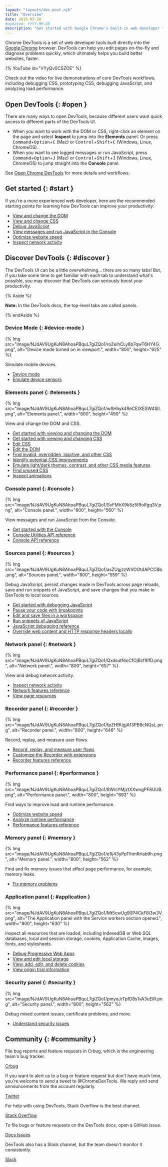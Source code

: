```yaml
---
layout: "layouts/doc-post.njk"
title: "Overview"
date: 2016-03-28
#updated: YYYY-MM-DD
description: "Get started with Google Chrome's built-in web developer tools."
---
```


Chrome DevTools is a set of web developer tools built directly into the [Google Chrome][1] browser.
DevTools can help you edit pages on-the-fly and diagnose problems quickly, which ultimately helps
you build better websites, faster.

{% YouTube id="VYyQv0CSZOE" %}

Check out the video for live demonstrations of core DevTools workflows, including debugging CSS,
prototyping CSS, debugging JavaScript, and analyzing load performance.

## Open DevTools {: #open }

There are many ways to open DevTools, because different users want quick access to different parts
of the DevTools UI.

- When you want to work with the DOM or CSS, right-click an element on the page and select
  **Inspect** to jump into the **Elements** panel. Or press <kbd>Command</kbd>+<kbd>Option</kbd>+<kbd>C</kbd> (Mac) or
  <kbd>Control</kbd>+<kbd>Shift</kbd>+<kbd>C</kbd> (Windows, Linux, ChromeOS).
- When you want to see logged messages or run JavaScript, press <kbd>Command</kbd>+<kbd>Option</kbd>+<kbd>J</kbd> (Mac) or
  <kbd>Control</kbd>+<kbd>Shift</kbd>+<kbd>J</kbd> (Windows, Linux, ChromeOS) to jump straight into the **Console** panel.

See [Open Chrome DevTools][2] for more details and workflows.

## Get started {: #start }

If you're a more experienced web developer, here are the recommended starting points for learning
how DevTools can improve your productivity:

- [View and change the DOM][3]
- [View and change CSS][4]
- [Debug JavaScript][5]
- [View messages and run JavaScript in the Console][6]
- [Optimize website speed][7]
- [Inspect network activity][8]

## Discover DevTools {: #discover }

The DevTools UI can be a little overwhelming... there are so many tabs! But, if you take some time
to get familiar with each tab to understand what's possible, you may discover that DevTools can
seriously boost your productivity.

{% Aside %}

**Note:** In the DevTools docs, the top-level tabs are called panels.

{% endAside %}

### Device Mode {: #device-mode }

{% Img src="image/NJdAV9UgKuN8AhoaPBquL7giZQo1/roZeihCLy8b7qwT6HY4G.png", alt="Device mode turned on in viewport.", width="800", height="625" %}

Simulate mobile devices.

- [Device mode][9]
- [Emulate device sensors][11]

### Elements panel {: #elements }

{% Img src="image/NJdAV9UgKuN8AhoaPBquL7giZQo1/wSHhyk4ReCEtXESW4SIl.png", alt="Elements panel.", width="800", height="490" %}

View and change the DOM and CSS.

- [Get started with viewing and changing the DOM][12]
- [Get started with viewing and changing CSS][13]
- [Edit CSS][15]
- [Edit the DOM][16]
- [Find invalid, overridden, inactive, and other CSS][51]
- [Identify potential CSS improvements][53]
- [Emulate light/dark themes, contrast, and other CSS media features][52]
- [Find unused CSS][18]
- [Inspect animations][17]

### Console panel {: #console }

{% Img src="image/NJdAV9UgKuN8AhoaPBquL7giZQo1/SvFMhX9k5z5f9oIfgq3V.png", alt="Console panel.", width="800", height="560" %}

View messages and run JavaScript from the Console.

- [Get started with the Console][19]
- [Console Utilities API reference][21]
- [Console API reference][22]

### Sources panel {: #sources }

{% Img src="image/NJdAV9UgKuN8AhoaPBquL7giZQo1/asZUgjzzWVOOt4APCCBb.png", alt="Sources panel.", width="800", height="559" %}

Debug JavaScript, persist changes made in DevTools across page reloads, save and run snippets of
JavaScript, and save changes that you make in DevTools to local sources.

- [Get started with debugging JavaScript][23]
- [Pause your code with breakpoints][24]
- [Edit and save files in a workspace][25]
- [Run snippets of JavaScript][26]
- [JavaScript debugging reference][27]
- [Override web content and HTTP response headers locally][28]

### Network panel {: #network }

{% Img src="image/NJdAV9UgKuN8AhoaPBquL7giZQo1/QxdsutNioCfOjBzf9IfD.png", alt="Network panel.", width="800", height="657" %}

View and debug network activity.

- [Inspect network activity][30]
- [Network features reference][32]
- [View page resources][43]

### Recorder panel {: #recorder }

{% Img src="image/NJdAV9UgKuN8AhoaPBquL7giZQo1/fpZHfKigjAf3PB8cNQsL.png", alt="Recorder panel.", width="800", height="646" %}

Record, replay, and measure user flows.

- [Record, replay, and measure user flows][54] 
- [Customize the Recorder with extensions][55]
- [Recorder features reference][56]

### Performance panel {: #performance }

{% Img src="image/NJdAV9UgKuN8AhoaPBquL7giZQo1/8WrcYMjztXXwvgPF8UUB.png", alt="Performance panel.", width="800", height="693" %}

Find ways to improve load and runtime performance.

- [Optimize website speed][33]
- [Analyze runtime performance][34]
- [Performance features reference][35]

### Memory panel {: #memory }

{% Img src="image/NJdAV9UgKuN8AhoaPBquL7giZQo1/e1Ij43yPpTlhmRrlab9h.png", alt="Memory panel.", width="800", height="562" %}

Find and fix memory issues that affect page performance, for example, memory leaks.

- [Fix memory problems][38]

### Application panel {: #application }

{% Img src="image/NJdAV9UgKuN8AhoaPBquL7giZQo1/Mt5cwUg90P4CkF8i3w3V.png", alt="The Application panel with the Service workers section opened.", width="800", height="630" %}

Inspect all resources that are loaded, including IndexedDB or Web SQL databases, local and session
storage, cookies, Application Cache, images, fonts, and stylesheets.

- [Debug Progressive Web Apps][40]
- [View and edit local storage][41]
- [View, add, edit, and delete cookies][42]
- [View origin trial information][50]

### Security panel {: #security }

{% Img src="image/NJdAV9UgKuN8AhoaPBquL7giZQo1/pmyoJrTpfD8s1vA3uEiR.png", alt="Security panel.", width="800", height="562" %}

Debug mixed content issues, certificate problems, and more.

- [Understand security issues][44]

## Community {: #community }

File bug reports and feature requests in Crbug, which is the engineering team's bug tracker.

[Crbug][45]

If you want to alert us to a bug or feature request but don't have much time, you're welcome to send
a tweet to @ChromeDevTools. We reply and send announcements from the account regularly.

[Twitter][46]

For help with using DevTools, Stack Overflow is the best channel.

[Stack Overflow][47]

To file bugs or feature requests on the DevTools docs, open a GitHub issue.

[Docs Issues][48]

DevTools also has a Slack channel, but the team doesn't monitor it consistently.

[Slack][49]

[1]: https://www.google.com/chrome/
[2]: /docs/devtools/open
[3]: /docs/devtools/dom
[4]: /docs/devtools/css
[5]: /docs/devtools/javascript
[6]: /docs/devtools/console
[7]: /docs/devtools/speed/get-started
[8]: /docs/devtools/network
[9]: /docs/devtools/device-mode
[11]: /docs/devtools/sensors/
[12]: /docs/devtools/dom
[13]: /docs/devtools/css
[14]: /docs/devtools/css/#view
[15]: /docs/devtools/css/reference/#change
[16]: /docs/devtools/dom/#edit
[17]: /docs/devtools/css/animations
[18]: /docs/devtools/coverage
[19]: /docs/devtools/console
[20]: /docs/devtools/console
[21]: /docs/devtools/console/utilities
[22]: /docs/devtools/console/api
[23]: /docs/devtools/javascript
[24]: /docs/devtools/javascript/breakpoints
[25]: /docs/devtools/workspaces
[26]: /docs/devtools/javascript/snippets
[27]: /docs/devtools/javascript/reference
[28]: /blog/new-in-devtools-65#overrides
[29]: /docs/devtools/coverage
[30]: /docs/devtools/network
[31]: /docs/devtools/issues
[32]: /docs/devtools/network/reference
[33]: /docs/devtools/speed/get-started
[34]: /docs/devtools/evaluate-performance
[35]: /docs/devtools/evaluate-performance/reference
[36]: /docs/devtools/evaluate-performance
[37]: /docs/devtools/evaluate-performance/#find_the_bottleneck
[38]: /docs/devtools/memory-problems
[39]: /docs/devtools/rendering-tools/js-execution
[40]: /docs/devtools/progressive-web-apps
[41]: /docs/devtools/storage/localstorage
[42]: /docs/devtools/storage/cookies
[43]: /docs/devtools/resources
[44]: /docs/devtools/security
[45]: https://crbug.com/new
[46]: https://twitter.com/ChromeDevTools
[47]: https://stackoverflow.com/questions/ask?tags=google-chrome-devtools
[48]: https://github.com/GoogleChrome/developer.chrome.com/issues/new/choose
[49]: https://chromiumdev.slack.com/messages/devtools/
[50]: /docs/web-platform/origin-trials/#devtools
[51]: /docs/devtools/css/issues/
[52]: /docs/devtools/rendering/
[53]: /docs/devtools/css-overview/
[54]: /docs/devtools/recorder/
[55]: /docs/devtools/recorder/extensions/
[56]: /docs/devtools/recorder/reference/
